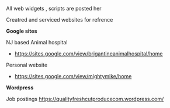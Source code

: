 All web widgets , scripts are posted her

Creatred and serviced websites for refrence

**Google sites**

  NJ based Animal hospital
  - https://sites.google.com/view/brigantineanimalhospital/home
 
Personal website
- https://sites.google.com/view/mightymike/home

**Wordpress**

Job postings 
https://qualityfreshcutproducecom.wordpress.com/
